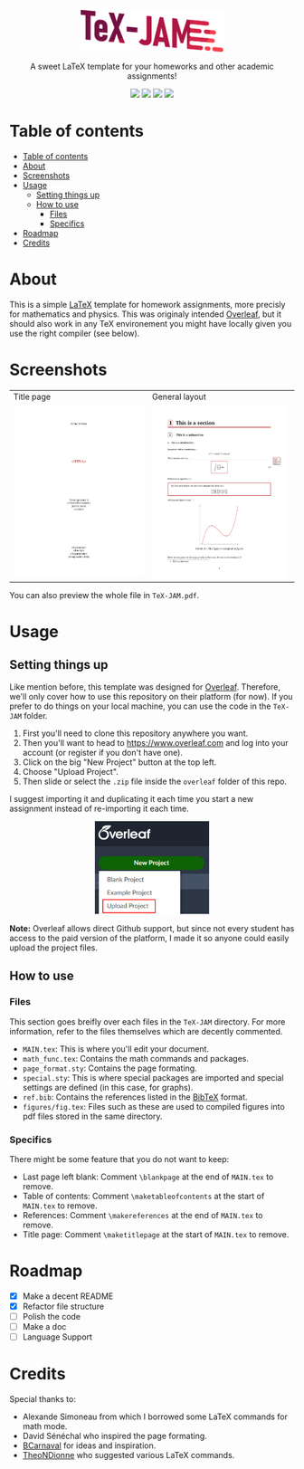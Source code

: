 <p align="center">
<img src="./images/logo.png" width=50% height=50% />
</p>
<p align="center">
A sweet LaTeX template for your homeworks and other academic assignments!
</p>
<p align="center">
    <img src="https://img.shields.io/badge/latex-%23008080.svg?style=for-the-badge&logo=latex&logoColor=white" />
    <img src="https://img.shields.io/badge/Overleaf-47A141?style=for-the-badge&logo=Overleaf&logoColor=white" /> 
    <img src="https://img.shields.io/github/v/release/LJerome94/Canevas-LaTeX?color=red&style=for-the-badge" />
    <img src="https://img.shields.io/github/license/Ljerome94/Canevas-LaTeX?color=orange&style=for-the-badge" />
  </p>
  
# Table of contents
- [Table of contents](#table-of-contents)
- [About](#about)
- [Screenshots](#screenshots)
- [Usage](#usage)
  - [Setting things up](#setting-things-up)
  - [How to use](#how-to-use)
    - [Files](#files)
    - [Specifics](#specifics)
- [Roadmap](#roadmap)
- [Credits](#credits)

# About

This is a simple [LaTeX](https://www.latex-project.org) template for homework assignments, more precisly for mathematics and physics. This was originaly intended [Overleaf](https://www.overleaf.com), but it should also work in any TeX environement you might have locally given you use the right compiler (see below).

# Screenshots

<table>
  <tr>
    <td>Title page</td>
    <td>General layout</td>
  </tr>
  <tr>
    <td><img src="./images/TeX_JAM_title.png" width=100% height=100%></td>
    <td><img src="./images/TeX_JAM_section.png" width=97% height=97%></td>
  </tr>
 </table>

You can also preview the whole file in `TeX-JAM.pdf`.

# Usage

## Setting things up

Like mention before, this template was designed for [Overleaf](https://www.overleaf.com). Therefore, we'll only cover how to use this repository on their platform (for now). If you prefer to do things on your local machine, you can use the code in the `TeX-JAM` folder.

1. First you'll need to clone this repository anywhere you want.
2. Then you'll want to head to https://www.overleaf.com and log into your account (or register if you don't have one).
3. Click on the big "New Project" button at the top left.
4. Choose "Upload Project".
5. Then slide or select the `.zip` file inside the `overleaf` folder of this repo.

I suggest importing it and duplicating it each time you start a new assignment instead of re-importing it each time.

<p align="center">
<img src="./images/guide_overleaf.png" width=40% height=40% />
</p>

**Note:** Overleaf allows direct Github support, but since not every student has access to the paid version of the platform, I made it so anyone could easily upload the project files.

## How to use

### Files

This section goes breifly over each files in the `TeX-JAM` directory. For more information, refer to the files themselves which are decently commented.

- `MAIN.tex`: This is where you'll edit your document.
- `math_func.tex`: Contains the math commands and packages.
- `page_format.sty`: Contains the page formating.
- `special.sty`: This is where special packages are imported and special settings are defined (in this case, for graphs).
- `ref.bib`: Contains the references listed in the [BibTeX](http://www.bibtex.org/) format.
- `figures/fig.tex`: Files such as these are used to compiled figures into pdf files stored in the same directory.

### Specifics

There might be some feature that you do not want to keep:

- Last page left blank: Comment `\blankpage` at the end of `MAIN.tex` to remove.
- Table of contents: Comment `\maketableofcontents` at the start of `MAIN.tex` to remove.
- References: Comment `\makereferences` at the end of `MAIN.tex` to remove.
- Title page: Comment `\maketitlepage` at the start of `MAIN.tex` to remove.


# Roadmap
- [x] Make a decent README
- [x] Refactor file structure
- [ ] Polish the code
- [ ] Make a doc
- [ ] Language Support

# Credits
Special thanks to:
- Alexande Simoneau from which I borrowed some LaTeX commands for math mode.
- David Sénéchal who inspired the page formating.
- [BCarnaval](https://github.com/BCarnaval) for ideas and inspiration.
- [TheoNDionne](https://github.com/TheoNDionne) who suggested various LaTeX commands.
